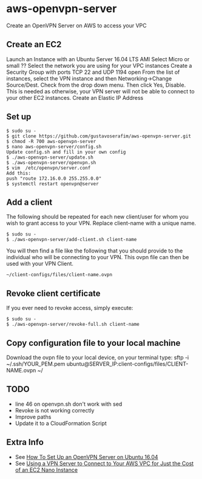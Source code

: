 # aws-openvpn-server

Create an OpenVPN Server on AWS to access your VPC

## Create an EC2

Launch an Instance with an Ubuntu Server 16.04 LTS AMI
Select Micro or small ??
Select the network you are using for your VPC instances
Create a Security Group with ports TCP 22 and UDP 1194 open
From the list of instances, select the VPN instance and then Networking->Change Source/Dest. Check from the drop down menu. Then click Yes, Disable. This is needed as otherwise, your VPN server will not be able to connect to your other EC2 instances.
Create an Elastic IP Address

## Set up

    $ sudo su -
    $ git clone https://github.com/gustavoserafim/aws-openvpn-server.git
    $ chmod -R 700 aws-openvpn-server
    $ nano aws-openvpn-server/config.sh
    Update config.sh and fill in your own config
    $ ./aws-openvpn-server/update.sh
    $ ./aws-openvpn-server/openvpn.sh
    $ vim  /etc/openvpn/server.conf
    Add this:
    push "route 172.16.0.0 255.255.0.0"
    $ systemctl restart openvpn@server


## Add a client

The following should be repeated for each new client/user for whom you wish to grant access to your VPN. Replace client-name with a unique name.

    $ sudo su -
    $ ./aws-openvpn-server/add-client.sh client-name

You will then find a file like the following that you should provide to the individual who will be connecting to your VPN. This ovpn file can then be used with your VPN Client.

    ~/client-configs/files/client-name.ovpn


## Revoke client certificate

If you ever need to revoke access, simply execute:

    $ sudo su -
    $ ./aws-openvpn-server/revoke-full.sh client-name

## Copy configuration file to your local machine

Download the ovpn file to your local device, on your terminal type:
sftp -i ~/.ssh/YOUR_PEM.pem ubuntu@SERVER_IP:client-configs/files/CLIENT-NAME.ovpn ~/


## TODO

- line 46 on openvpn.sh don't work with sed
- Revoke is not working correctly
- Improve paths
- Update it to a CloudFormation Script


## Extra Info

* See [How To Set Up an OpenVPN Server on Ubuntu 16.04](https://www.digitalocean.com/community/tutorials/how-to-set-up-an-openvpn-server-on-ubuntu-16-04)
* See [Using a VPN Server to Connect to Your AWS VPC for Just the Cost of an EC2 Nano Instance](https://hackernoon.com/using-a-vpn-server-to-connect-to-your-aws-vpc-for-just-the-cost-of-an-ec2-nano-instance-3c81269c71c2)
